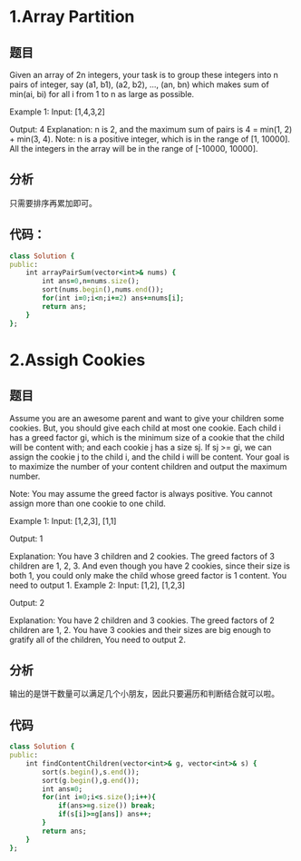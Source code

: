 # 1.Array Partition
## 题目
Given an array of 2n integers, your task is to group these integers into n pairs of integer, say (a1, b1), (a2, b2), ..., (an, bn) which makes sum of min(ai, bi) for all i from 1 to n as large as possible.

Example 1:
Input: [1,4,3,2]

Output: 4
Explanation: n is 2, and the maximum sum of pairs is 4 = min(1, 2) + min(3, 4).
Note:
n is a positive integer, which is in the range of [1, 10000].
All the integers in the array will be in the range of [-10000, 10000].

## 分析
只需要排序再累加即可。<br>

## 代码：
```ruby
class Solution {
public:
    int arrayPairSum(vector<int>& nums) {
        int ans=0,n=nums.size();
        sort(nums.begin(),nums.end());
        for(int i=0;i<n;i+=2) ans+=nums[i];
        return ans;
    }
};
```

# 2.Assigh Cookies
## 题目
Assume you are an awesome parent and want to give your children some cookies. But, you should give each child at most one cookie. Each child i has a greed factor gi, which is the minimum size of a cookie that the child will be content with; and each cookie j has a size sj. If sj >= gi, we can assign the cookie j to the child i, and the child i will be content. Your goal is to maximize the number of your content children and output the maximum number.

Note:
You may assume the greed factor is always positive. 
You cannot assign more than one cookie to one child.

Example 1:
Input: [1,2,3], [1,1]

Output: 1

Explanation: You have 3 children and 2 cookies. The greed factors of 3 children are 1, 2, 3. 
And even though you have 2 cookies, since their size is both 1, you could only make the child whose greed factor is 1 content.
You need to output 1.
Example 2:
Input: [1,2], [1,2,3]

Output: 2

Explanation: You have 2 children and 3 cookies. The greed factors of 2 children are 1, 2. 
You have 3 cookies and their sizes are big enough to gratify all of the children, 
You need to output 2.

## 分析
输出的是饼干数量可以满足几个小朋友，因此只要遍历和判断结合就可以啦。<br>

## 代码
```ruby
class Solution {
public:
    int findContentChildren(vector<int>& g, vector<int>& s) {
        sort(s.begin(),s.end());
        sort(g.begin(),g.end());
        int ans=0;
        for(int i=0;i<s.size();i++){
            if(ans>=g.size()) break;
            if(s[i]>=g[ans]) ans++;
        }
        return ans;
    }
};
```



